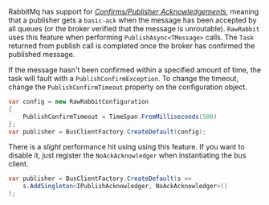 RabbitMq has support for [_Confirms/Publisher Acknowledgements_](https://www.rabbitmq.com/confirms.html), meaning that a publisher gets a `basic-ack` when the message has been accepted by all queues (or the broker verified that the message is unroutable). `RawRabbit` uses this feature when performing `PublishAsync<TMessage>` calls. The `Task` returned from publish call is completed once the broker has confirmed the published message.

If the message hasn't been confirmed within a specified amount of time, the task will fault with a `PublishConfirmException`. To change the timeout, change the `PublishConfirmTimeout` property on the configuration object.

```csharp
var config = new RawRabbitConfiguration
{
	PublishConfirmTimeout = TimeSpan.FromMilliseconds(500)
};
var publisher = BusClientFactory.CreateDefault(config);
```

There is a _slight_ performance hit using using this feature. If you want to disable it, just register the `NoAckAcknowledger` when instantiating the bus client.

```csharp
var publisher = BusClientFactory.CreateDefault(s =>
	s.AddSingleton<IPublishAcknowledger, NoAckAcknowledger>()
);
```